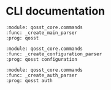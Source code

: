 # CLI documentation

```{sphinx_argparse_cli}
:module: qosst_core.commands
:func: _create_main_parser
:prog: qosst
```

```{sphinx_argparse_cli}
:module: qosst_core.commands
:func: _create_configuration_parser
:prog: qosst configuration
```

```{sphinx_argparse_cli}
:module: qosst_core.commands
:func: _create_auth_parser
:prog: qosst auth
```